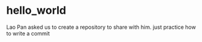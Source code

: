 # hello_world
Lao Pan asked us to create a repository to share with him.
just practice how to write a commit
